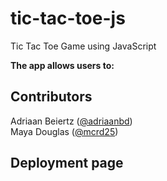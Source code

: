 # tic-tac-toe-js
Tic Tac Toe Game using JavaScript

**The app allows users to:**



## Contributors
Adriaan Beiertz ([@adriaanbd](https://github.com/adriaanbd))
<br>
Maya Douglas ([@mcrd25](https://github.com/mcrd25))


## Deployment page

